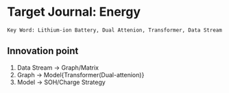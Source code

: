 # Target Journal: Energy

```Key Word: Lithium-ion Battery, Dual Attenion, Transformer, Data Stream```

## Innovation point

1. Data Stream -> Graph/Matrix
2. Graph -> Model{Transformer(Dual-attenion)}
3. Model -> SOH/Charge Strategy

